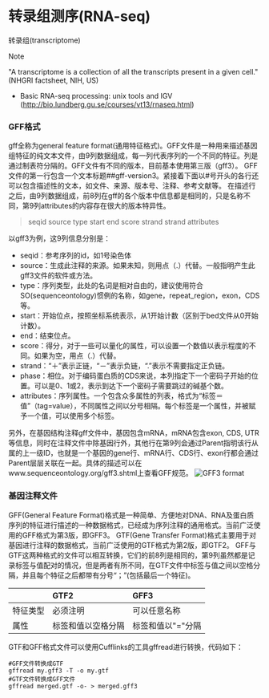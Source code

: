 # 转录组测序(RNA-seq)

转录组(transcriptome)

> [!NOTE]
> "A transcriptome is a collection of all the transcripts present in a given cell." (NHGRI factsheet, NIH, US)

* Basic RNA-seq processing: unix tools and IGV (http://bio.lundberg.gu.se/courses/vt13/rnaseq.html)

### GFF格式
gff全称为general feature format(通用特征格式)。GFF文件是一种用来描述基因组特征的纯文本文件，由9列数据组成，每一列代表序列的一个不同的特征。列是通过制表符分隔的。GFF文件有不同的版本，目前基本使用第三版（gff3）。
GFF文件的第一行包含一个文本标题##gff-version3。紧接着下面以#号开头的各行还可以包含描述性的文本，如文件、来源、版本号、注释、参考文献等。
在描述行之后，由9列数据组成，前8列在gff的各个版本中信息都是相同的，只是名称不同，第9列attributes的内容存在很大的版本特异性。
> seqid source type start end score strand strand attributes

以gff3为例，这9列信息分别是：
* seqid：参考序列的id，如1号染色体
* source：生成此注释的来源。如果未知，则用点（.）代替。一般指明产生此gff3文件的软件或方法。
* type：序列类型，此处的名词是相对自由的，建议使用符合SO(sequenceontology)惯例的名称，如gene，repeat_region，exon，CDS等。
* start：开始位点，按照坐标系统表示，从1开始计数（区别于bed文件从0开始计数）。
* end：结束位点。
* score：得分，对于一些可以量化的属性，可以设置一个数值以表示程度的不同。如果为空，用点（.）代替。
* strand：“＋”表示正链，“－”表示负链，“.”表示不需要指定正负链。
* phase：相位。对于编码蛋白质的CDS来说，本列指定下一个密码子开始的位置。可以是0、1或2，表示到达下一个密码子需要跳过的碱基个数。
* attributes：序列属性。一个包含众多属性的列表，格式为“标签＝值”（tag=value），不同属性之间以分号相隔。每个标签是一个属性，并被赋予一个值，可以使用多个标签。

另外，在基因结构注释gff文件中，基因包含mRNA，mRNA包含exon, CDS, UTR等信息，同时在注释文件中除基因行外，其他行在第9列会通过Parent指明该行从属的上一级ID，也就是一个基因的gene行、mRNA行、CDS行、exon行都会通过Parent层层关联在一起。具体的描述可以在www.sequenceontology.org/gff3.shtml上查看GFF规范。
![GFF3 format](http://www.ligene.cn/images/book/GFF3.png)

### 基因注释文件
GFF(General Feature Format)格式是一种简单、方便地对DNA、RNA及蛋白质序列的特征进行描述的一种数据格式，已经成为序列注释的通用格式。当前广泛使用的GFF格式为第3版，即GFF3。
GTF(Gene Transfer Format)格式主要用于对基因进行注释的数据格式，当前广泛使用的GTF格式为第2版，即GTF2。
GFF与GTF这两种格式的文件可以相互转换，它们的前8列是相同的，第9列虽然都是记录标签与值配对的情况，但是两者有所不同，在GTF文件中标签与值之间以空格分隔，并且每个特征之后都带有分号“；”(包括最后一个特征)。

| |GTF2|GFF3|
|:---|:---|:---|
|特征类型|必须注明|可以任意名称|
|属性|标签和值以空格分隔|标签和值以"="分隔|

GTF和GFF格式文件可以使用Cufflinks的工具gffread进行转换，代码如下：
```
#GFF文件转换成GTF
gffread my.gff3 -T -o my.gtf 
#GTF文件转换成GFF文件
gffread merged.gtf -o- > merged.gff3
```

